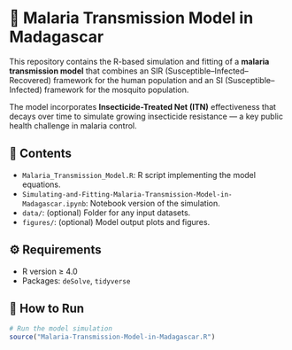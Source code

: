 # 🦟 Malaria Transmission Model in Madagascar

This repository contains the R-based simulation and fitting of a **malaria transmission model** that combines an SIR (Susceptible–Infected–Recovered) framework for the human population and an SI (Susceptible–Infected) framework for the mosquito population. 

The model incorporates **Insecticide-Treated Net (ITN)** effectiveness that decays over time to simulate growing insecticide resistance — a key public health challenge in malaria control.

## 📂 Contents
- `Malaria_Transmission_Model.R`: R script implementing the model equations.
- `Simulating-and-Fitting-Malaria-Transmission-Model-in-Madagascar.ipynb`: Notebook version of the simulation.
- `data/`: (optional) Folder for any input datasets.
- `figures/`: (optional) Model output plots and figures.

## ⚙️ Requirements
- R version ≥ 4.0  
- Packages: `deSolve`, `tidyverse`

## 🚀 How to Run
```R
# Run the model simulation
source("Malaria-Transmission-Model-in-Madagascar.R")
